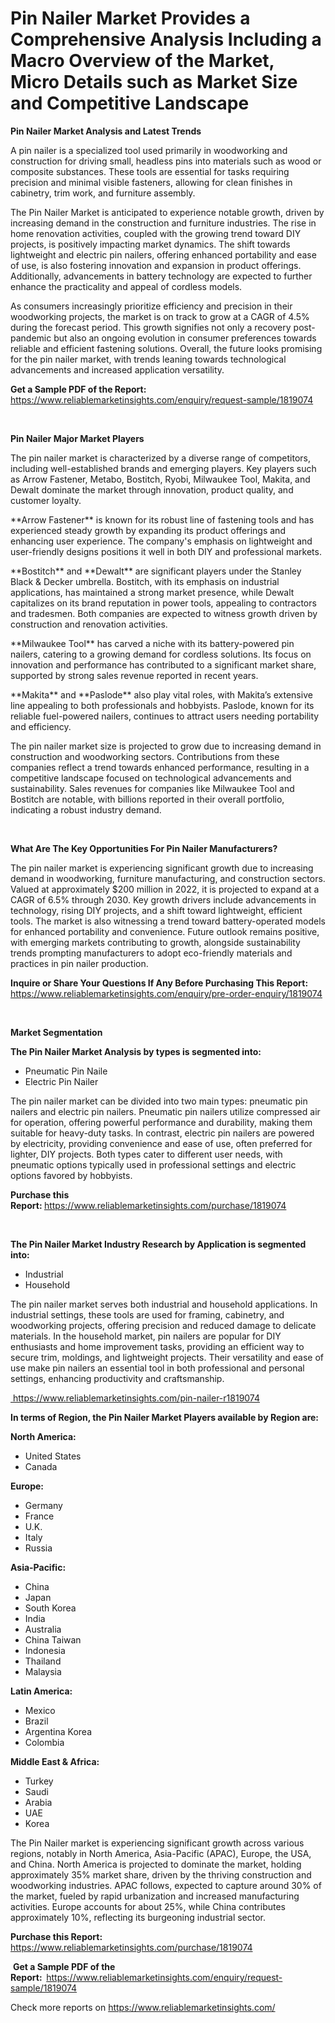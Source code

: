 <p><h1>Pin Nailer Market Provides a Comprehensive Analysis Including a Macro Overview of the Market, Micro Details such as Market Size and Competitive Landscape</h1></p><p><strong>Pin Nailer Market Analysis and Latest Trends</strong></p>
<p><p>A pin nailer is a specialized tool used primarily in woodworking and construction for driving small, headless pins into materials such as wood or composite substances. These tools are essential for tasks requiring precision and minimal visible fasteners, allowing for clean finishes in cabinetry, trim work, and furniture assembly.</p><p>The Pin Nailer Market is anticipated to experience notable growth, driven by increasing demand in the construction and furniture industries. The rise in home renovation activities, coupled with the growing trend toward DIY projects, is positively impacting market dynamics. The shift towards lightweight and electric pin nailers, offering enhanced portability and ease of use, is also fostering innovation and expansion in product offerings. Additionally, advancements in battery technology are expected to further enhance the practicality and appeal of cordless models.</p><p>As consumers increasingly prioritize efficiency and precision in their woodworking projects, the market is on track to grow at a CAGR of 4.5% during the forecast period. This growth signifies not only a recovery post-pandemic but also an ongoing evolution in consumer preferences towards reliable and efficient fastening solutions. Overall, the future looks promising for the pin nailer market, with trends leaning towards technological advancements and increased application versatility.</p></p>
<p><strong>Get a Sample PDF of the Report:&nbsp;</strong> <a href="https://www.reliablemarketinsights.com/enquiry/request-sample/1819074?utm_campaign=2885&utm_medium=2&utm_source=Github&utm_content=ia&utm_term=09042025&utm_id=pin-nailer">https://www.reliablemarketinsights.com/enquiry/request-sample/1819074</a></p>
<p>&nbsp;</p>
<p><strong>Pin Nailer Major Market Players</strong></p>
<p><p>The pin nailer market is characterized by a diverse range of competitors, including well-established brands and emerging players. Key players such as Arrow Fastener, Metabo, Bostitch, Ryobi, Milwaukee Tool, Makita, and Dewalt dominate the market through innovation, product quality, and customer loyalty.</p><p>**Arrow Fastener** is known for its robust line of fastening tools and has experienced steady growth by expanding its product offerings and enhancing user experience. The company's emphasis on lightweight and user-friendly designs positions it well in both DIY and professional markets.</p><p>**Bostitch** and **Dewalt** are significant players under the Stanley Black & Decker umbrella. Bostitch, with its emphasis on industrial applications, has maintained a strong market presence, while Dewalt capitalizes on its brand reputation in power tools, appealing to contractors and tradesmen. Both companies are expected to witness growth driven by construction and renovation activities.</p><p>**Milwaukee Tool** has carved a niche with its battery-powered pin nailers, catering to a growing demand for cordless solutions. Its focus on innovation and performance has contributed to a significant market share, supported by strong sales revenue reported in recent years.</p><p>**Makita** and **Paslode** also play vital roles, with Makita’s extensive line appealing to both professionals and hobbyists. Paslode, known for its reliable fuel-powered nailers, continues to attract users needing portability and efficiency.</p><p>The pin nailer market size is projected to grow due to increasing demand in construction and woodworking sectors. Contributions from these companies reflect a trend towards enhanced performance, resulting in a competitive landscape focused on technological advancements and sustainability. Sales revenues for companies like Milwaukee Tool and Bostitch are notable, with billions reported in their overall portfolio, indicating a robust industry demand.</p></p>
<p>&nbsp;</p>
<p><strong>What Are The Key Opportunities For Pin Nailer Manufacturers?</strong></p>
<p><p>The pin nailer market is experiencing significant growth due to increasing demand in woodworking, furniture manufacturing, and construction sectors. Valued at approximately $200 million in 2022, it is projected to expand at a CAGR of 6.5% through 2030. Key growth drivers include advancements in technology, rising DIY projects, and a shift toward lightweight, efficient tools. The market is also witnessing a trend toward battery-operated models for enhanced portability and convenience. Future outlook remains positive, with emerging markets contributing to growth, alongside sustainability trends prompting manufacturers to adopt eco-friendly materials and practices in pin nailer production.</p></p>
<p><strong>Inquire or Share Your Questions If Any Before Purchasing This Report:</strong> <a href="https://www.reliablemarketinsights.com/enquiry/pre-order-enquiry/1819074?utm_campaign=2885&utm_medium=2&utm_source=Github&utm_content=ia&utm_term=09042025&utm_id=pin-nailer">https://www.reliablemarketinsights.com/enquiry/pre-order-enquiry/1819074</a></p>
<p>&nbsp;</p>
<p><strong>Market Segmentation</strong></p>
<p><strong>The Pin Nailer Market Analysis by types is segmented into:</strong></p>
<p><ul><li>Pneumatic Pin Naile</li><li>Electric Pin Nailer</li></ul></p>
<p><p>The pin nailer market can be divided into two main types: pneumatic pin nailers and electric pin nailers. Pneumatic pin nailers utilize compressed air for operation, offering powerful performance and durability, making them suitable for heavy-duty tasks. In contrast, electric pin nailers are powered by electricity, providing convenience and ease of use, often preferred for lighter, DIY projects. Both types cater to different user needs, with pneumatic options typically used in professional settings and electric options favored by hobbyists.</p></p>
<p><strong>Purchase this Report:&nbsp;</strong><a href="https://www.reliablemarketinsights.com/purchase/1819074?utm_campaign=2885&utm_medium=2&utm_source=Github&utm_content=ia&utm_term=09042025&utm_id=pin-nailer">https://www.reliablemarketinsights.com/purchase/1819074</a></p>
<p>&nbsp;</p>
<p><strong>The Pin Nailer Market Industry Research by Application is segmented into:</strong></p>
<p><ul><li>Industrial</li><li>Household</li></ul></p>
<p><p>The pin nailer market serves both industrial and household applications. In industrial settings, these tools are used for framing, cabinetry, and woodworking projects, offering precision and reduced damage to delicate materials. In the household market, pin nailers are popular for DIY enthusiasts and home improvement tasks, providing an efficient way to secure trim, moldings, and lightweight projects. Their versatility and ease of use make pin nailers an essential tool in both professional and personal settings, enhancing productivity and craftsmanship.</p></p>
<p><a href="https://www.reliablemarketinsights.com/pin-nailer-r1819074?utm_campaign=2885&utm_medium=2&utm_source=Github&utm_content=ia&utm_term=09042025&utm_id=pin-nailer">&nbsp;https://www.reliablemarketinsights.com/pin-nailer-r1819074</a></p>
<p><strong>In terms of Region, the Pin Nailer Market Players available by Region are:</strong></p>
<p>
    <p> <strong> North America: </strong>
        <ul>
            <li>United States</li>
            <li>Canada</li>
        </ul>
        </p> 
    <p> <strong> Europe: </strong>
        <ul>
            <li>Germany</li>
            <li>France</li>
            <li>U.K.</li>
            <li>Italy</li>
            <li>Russia</li>
        </ul>
        </p> 
    <p> <strong> Asia-Pacific: </strong>
        <ul>
            <li>China</li>
            <li>Japan</li>
            <li>South Korea</li>
            <li>India</li>
            <li>Australia</li>
            <li>China Taiwan</li>
            <li>Indonesia</li>
            <li>Thailand</li>
            <li>Malaysia</li>
        </ul>
        </p> 
    <p> <strong> Latin America: </strong>
        <ul>
            <li>Mexico</li>
            <li>Brazil</li>
            <li>Argentina Korea</li>
            <li>Colombia</li>
        </ul>
        </p> 
    <p> <strong> Middle East & Africa: </strong>
        <ul>
            <li>Turkey</li>
            <li>Saudi</li>
            <li>Arabia</li>
            <li>UAE</li>
            <li>Korea</li>
        </ul>
    </p>
    </p>
<p><p>The Pin Nailer market is experiencing significant growth across various regions, notably in North America, Asia-Pacific (APAC), Europe, the USA, and China. North America is projected to dominate the market, holding approximately 35% market share, driven by the thriving construction and woodworking industries. APAC follows, expected to capture around 30% of the market, fueled by rapid urbanization and increased manufacturing activities. Europe accounts for about 25%, while China contributes approximately 10%, reflecting its burgeoning industrial sector.</p></p>
<p><strong>Purchase this Report: </strong><a href="https://www.reliablemarketinsights.com/purchase/1819074?utm_campaign=2885&utm_medium=2&utm_source=Github&utm_content=ia&utm_term=09042025&utm_id=pin-nailer">https://www.reliablemarketinsights.com/purchase/1819074</a></p>
<p>&nbsp;<strong>Get a Sample PDF of the Report:&nbsp;&nbsp;</strong><a href="https://www.reliablemarketinsights.com/enquiry/request-sample/1819074?utm_campaign=2885&utm_medium=2&utm_source=Github&utm_content=ia&utm_term=09042025&utm_id=pin-nailer">https://www.reliablemarketinsights.com/enquiry/request-sample/1819074</a></p>
<p><strong></strong></p>
<p>Check more reports on <a href="https://www.reliablemarketinsights.com/?utm_campaign=2885&utm_medium=2&utm_source=Github&utm_content=ia&utm_term=09042025&utm_id=pin-nailer">https://www.reliablemarketinsights.com/</a></p>